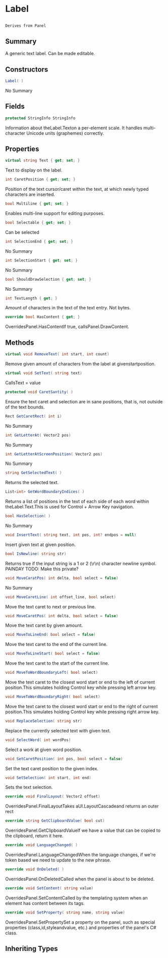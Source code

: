 # Label

## 
```c#
Derives from Panel
```

## Summary

A generic text label. Can be made editable.
## Constructors

```c#
Label( ) 
```
No Summary
## Fields

```c#
protected StringInfo StringInfo
```
Information about theLabel.Texton a per-element scale. It handles multi-character Unicode units (graphemes) correctly.
## Properties

```c#
virtual string Text { get; set; } 
```
Text to display on the label.
```c#
int CaretPosition { get; set; } 
```
Position of the text cursor/caret within the text, at which newly typed characters are inserted.
```c#
bool Multiline { get; set; } 
```
Enables multi-line support for editing purposes.
```c#
bool Selectable { get; set; } 
```
Can be selected
```c#
int SelectionEnd { get; set; } 
```
No Summary
```c#
int SelectionStart { get; set; } 
```
No Summary
```c#
bool ShouldDrawSelection { get; set; } 
```
No Summary
```c#
int TextLength { get; } 
```
Amount of characters in the text of the text entry. Not bytes.
```c#
override bool HasContent { get; } 
```
OverridesPanel.HasContentIf true, callsPanel.DrawContent.
## Methods

```c#
virtual void RemoveText( int start, int count) 
```
Remove given amount of characters from the label at givenstartposition.
```c#
virtual void SetText( string text) 
```
CallsText = value
```c#
protected void CaretSantity( ) 
```
Ensure the text caret and selection are in sane positions, that is, not outside of the text bounds.
```c#
Rect GetCaretRect( int i) 
```
No Summary
```c#
int GetLetterAt( Vector2 pos) 
```
No Summary
```c#
int GetLetterAtScreenPosition( Vector2 pos) 
```
No Summary
```c#
string GetSelectedText( ) 
```
Returns the selected text.
```c#
List<int> GetWordBoundaryIndices( ) 
```
Returns a list of positions in the text of each side of each word within theLabel.Text.This is used for Control + Arrow Key navigation.
```c#
bool HasSelection( ) 
```
No Summary
```c#
void InsertText( string text, int pos, int? endpos = null) 
```
Insert given text at given position.
```c#
bool IsNewline( string str) 
```
Returns true if the input string is a 1 or 2 (\r\n) character newline symbol.
PAINDAY TODO: Make this private?
```c#
void MoveCaratPos( int delta, bool select = false) 
```
No Summary
```c#
void MoveCaretLine( int offset_line, bool select) 
```
Move the text caret to next or previous line.
```c#
void MoveCaretPos( int delta, bool select = false) 
```
Move the text caret by given amount.
```c#
void MoveToLineEnd( bool select = false) 
```
Move the text caret to the end of the current line.
```c#
void MoveToLineStart( bool select = false) 
```
Move the text caret to the start of the current line.
```c#
void MoveToWordBoundaryLeft( bool select) 
```
Move the text caret to the closest word start or end to the left of current position.This simulates holding Control key while pressing left arrow key.
```c#
void MoveToWordBoundaryRight( bool select) 
```
Move the text caret to the closest word start or end to the right of current position.This simulates holding Control key while pressing right arrow key.
```c#
void ReplaceSelection( string str) 
```
Replace the currently selected text with given text.
```c#
void SelectWord( int wordPos) 
```
Select a work at given word position.
```c#
void SetCaretPosition( int pos, bool select = false) 
```
Set the text caret position to the given index.
```c#
void SetSelection( int start, int end) 
```
Sets the text selection.
```c#
override void FinalLayout( Vector2 offset) 
```
OverridesPanel.FinalLayoutTakes aUI.LayoutCascadeand returns an outer rect
```c#
override string GetClipboardValue( bool cut) 
```
OverridesPanel.GetClipboardValueIf we have a value that can be copied to the clipboard, return it here.
```c#
override void LanguageChanged( ) 
```
OverridesPanel.LanguageChangedWhen the language changes, if we're token based we need to update to the new phrase.
```c#
override void OnDeleted( ) 
```
OverridesPanel.OnDeletedCalled when the panel is about to be deleted.
```c#
override void SetContent( string value) 
```
OverridesPanel.SetContentCalled by the templating system when an element has content between its tags.
```c#
override void SetProperty( string name, string value) 
```
OverridesPanel.SetPropertySet a property on the panel, such as special properties (class,id,styleandvalue, etc.) and properties of the panel's C# class.
## Inheriting Types

